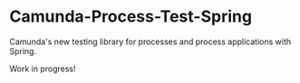 # Camunda-Process-Test-Spring

Camunda's new testing library for processes and process applications with Spring.

Work in progress!
